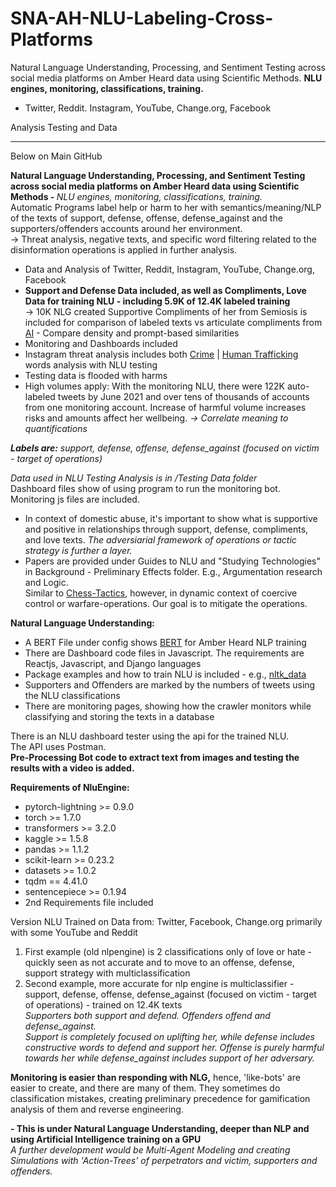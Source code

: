# SNA-AH-NLU-Labeling-Cross-Platforms
Natural Language Understanding, Processing, and Sentiment Testing across social media platforms on Amber Heard data using Scientific Methods. <b>NLU engines, monitoring, classifications, training.</b>

- Twitter, Reddit. Instagram, YouTube, Change.org, Facebook 

Analysis Testing and Data

---------
Below on Main GitHub

<b>Natural Language Understanding, Processing, and Sentiment Testing across social media platforms on Amber Heard data using Scientific Methods - </b><i>NLU engines, monitoring, classifications, training.</i>
<br>Automatic Programs label help or harm to her with semantics/meaning/NLP of the texts of support, defense, offense, defense_against and the supporters/offenders accounts around her environment.</b> 
<br>-> Threat analysis, negative texts, and specific word filtering related to the disinformation operations is applied in further analysis.

- Data and Analysis of Twitter, Reddit, Instagram, YouTube, Change.org, Facebook
- <b>Support and Defense Data included, as well as Compliments, Love Data for training NLU - including 5.9K of 12.4K labeled training</b>
<br>-> 10K NLG created Supportive Compliments of her from Semiosis is included for comparison of labeled texts vs articulate compliments from <a href="https://github.com/mullikine/positive-nlg-compliments">AI</a> - Compare density and prompt-based similarities
- Monitoring and Dashboards included
- Instagram threat analysis includes both <a href="https://myvocabulary.com/word-list/crime-vocabulary">Crime</a> | <a href="https://myvocabulary.com/word-list/human-trafficking-vocabulary">Human Trafficking</a> words analysis with NLU testing
- Testing data is flooded with harms 
- High volumes apply: With the monitoring NLU, there were 122K auto-labeled tweets by June 2021 and over tens of thousands of accounts from one monitoring account. Increase of harmful volume increases risks and amounts affect her wellbeing.
<i>-> Correlate meaning to quantifications</i>

<i><b>Labels are:</b> support, defense, offense, defense_against (focused on victim - target of operations)</i>

<i>Data used in NLU Testing Analysis is in /Testing Data folder</i>
<br>Dashboard files show of using program to run the monitoring bot. Monitoring js files are included.
- In context of domestic abuse, it's important to show what is supportive and positive in relationships through support, defense, compliments, and love texts. <i>The adversiarial framework of operations or tactic strategy is further a layer. </i>
- Papers are provided under Guides to NLU and "Studying Technologies" in Background - Preliminary Effects folder. E.g., Argumentation research and Logic.
<br>Similar to <a href="https://www.chess.com/article/view/chess-tactics">Chess-Tactics</a>, however, in dynamic context of coercive control or warfare-operations. Our goal is to mitigate the operations.

<b>Natural Language Understanding:</b>
- A BERT File under config shows <a href="https://github.com/google-research/bert">BERT</a> for Amber Heard NLP training
- There are Dashboard code files in Javascript. The requirements are Reactjs, Javascript, and Django languages
- Package examples and how to train NLU is included - e.g., <a href="https://www.nltk.org/">nltk_data</a>
- Supporters and Offenders are marked by the numbers of tweets using the NLU classifications
- There are monitoring pages, showing how the crawler monitors while classifying and storing the texts in a database

There is an NLU dashboard tester using the api for the trained NLU.
<br>The API uses Postman.
<br><b>Pre-Processing Bot code to extract text from images and testing the results with a video is added.</b>

<b>Requirements of NluEngine:</b>
- pytorch-lightning >= 0.9.0
- torch >= 1.7.0
- transformers >= 3.2.0
- kaggle >= 1.5.8
- pandas >= 1.1.2
- scikit-learn >= 0.23.2
- datasets >= 1.0.2
- tqdm == 4.41.0
- sentencepiece >= 0.1.94
- 2nd Requirements file included

Version NLU Trained on Data from: Twitter, Facebook, Change.org primarily with some YouTube and Reddit
1. First example (old nlpengine) is 2 classifications only of love or hate - quickly seen as not accurate and to move to an offense, defense, support strategy with multiclassification 
2. Second example, more accurate for nlp engine is multiclassifier - support, defense, offense, defense_against (focused on victim - target of operations) - trained on 12.4K texts
<br><i>Supporters both support and defend. Offenders offend and defense_against. 
<br>Support is completely focused on uplifting her, while defense includes constructive words to defend and support her. Offense is purely harmful towards her while defense_against includes support of her adversary.</i>

<b>Monitoring is easier than responding with NLG,</b> hence, 'like-bots' are easier to create, and there are many of them. They sometimes do classification mistakes, creating preliminary precedence for gamification analysis of them and reverse engineering.

<b>- This is under Natural Language Understanding, deeper than NLP and using Artificial Intelligence training on a GPU</b>
<br><i>A further development would be Multi-Agent Modeling and creating Simulations with 'Action-Trees' of perpetrators and victim, supporters and offenders.</i>
